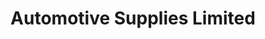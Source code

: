 ---
title: "Automotive Supplies Limited"
url: /st-johns/automotive-supplies-limited/
shop: Autoteile
---